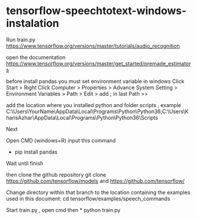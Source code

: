 # tensorflow-speechtotext-windows-instalation

Run train.py 
https://www.tensorflow.org/versions/master/tutorials/audio_recognition

open the documentation 
https://www.tensorflow.org/versions/master/get_started/premade_estimators

before install pandas
you must set environment variable in windows
Click Start > Right Click Computer > Properties > Advance System Setting > Environment Variables > Path > Edit > add ; in last Path >> 

add the location where you installed python and folder scripts , example C:\Users\YourName\AppData\Local\Programs\Python\Python36;C:\Users\KharisAzhar\AppData\Local\Programs\Python\Python36\Scripts

Next 

Open CMD (windows+R)
input this command

  * pip install pandas
  
Wait until finish

then clone the github repository git clone https://github.com/tensorflow/models and 
https://github.com/tensorflow/

Change directory within that branch to the location containing the examples used in this document:
  cd tensorflow/examples/speech_commands

Start train.py , open cmd then 
    * python train.py
  
   




